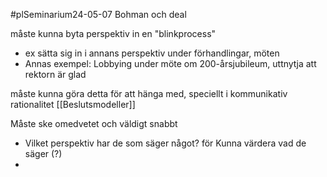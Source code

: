 #plSeminarium24-05-07
Bohman och deal

måste kunna byta perspektiv in en "blinkprocess"
- ex sätta sig in i annans perspektiv under förhandlingar, möten
- Annas exempel: Lobbying under möte om 200-årsjubileum, uttnytja att rektorn är glad

måste kunna göra detta för att hänga med, speciellt i kommunikativ rationalitet [[Beslutsmodeller]]

Måste ske omedvetet och väldigt snabbt
- Vilket perspektiv har de som säger något? för Kunna värdera vad de säger (?)
- 
